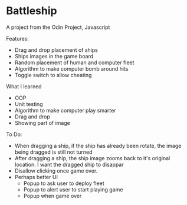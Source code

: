 # Battleship
A project from the Odin Project, Javascript

Features:
- Drag and drop placement of ships
- Ships images in the game board
- Random placement of human and computer fleet
- Algorithm to make computer bomb around hits
- Toggle switch to allow cheating

What I learned
- OOP
- Unit testing
- Algorithm to make computer play smarter
- Drag and drop
- Showing part of image

To Do:
- When dragging a ship, if the ship has already been rotate, the image being dragged is still not turned
- After dragging a ship, the ship image zooms back to it's original location.  I want the dragged ship to disappar
- Disallow clicking once game over. 
- Perhaps better UI
  - Popup to ask user to deploy fleet
  - Popup to alert user to start playing game
  - Popup when game over
